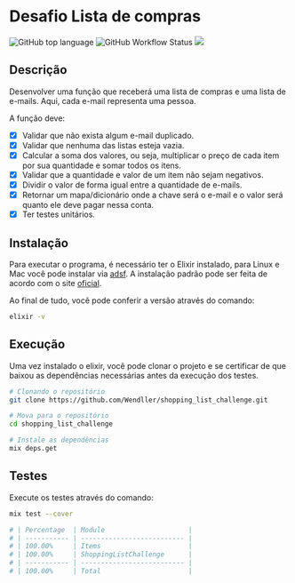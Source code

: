 # Desafio Lista de compras

![GitHub top language](https://img.shields.io/github/languages/top/Wendller/shopping_list_challenge)
![GitHub Workflow Status](https://img.shields.io/github/workflow/status/Wendller/shopping_list_challenge/Elixir%20CI)
![](https://img.shields.io/badge/excoveralls-100%25-green)

## Descrição

Desenvolver uma função que receberá uma lista de compras e
uma lista de e-mails. Aqui, cada e-mail representa uma pessoa.

A função deve:

- [x] Validar que não exista algum e-mail duplicado.
- [x] Validar que nenhuma das listas esteja vazia.
- [x] Calcular a soma dos valores, ou seja, multiplicar o preço de cada item por sua quantidade e
      somar todos os itens.
- [x] Validar que a quantidade e valor de um item não sejam negativos.
- [x] Dividir o valor de forma igual entre a quantidade de e-mails.
- [x] Retornar um mapa/dicionário onde a chave será o e-mail e o valor será quanto ele deve pagar
      nessa conta.
- [x] Ter testes unitários.

## Instalação

Para executar o programa, é necessário ter o Elixir instalado, para Linux e Mac você pode instalar via [adsf](https://asdf-vm.com/#/core-manage-asdf). A instalação padrão pode ser feita de acordo com o site [oficial](https://elixir-lang.org/install.html).

Ao final de tudo, você pode conferir a versão através do comando:

```bash
elixir -v
```

## Execução

Uma vez instalado o elixir, você pode clonar o projeto e se certificar de que baixou as dependências necessárias antes da execução dos testes.

```bash
# Clonando o repositório
git clone https://github.com/Wendller/shopping_list_challenge.git

# Mova para o repositório
cd shopping_list_challenge

# Instale as dependências
mix deps.get
```

## Testes

Execute os testes através do comando:

```bash
mix test --cover

# | Percentage  | Module                     |
# | ----------- | -------------------------- |
# | 100.00%     | Items                      |
# | 100.00%     | ShoppingListChallenge      |
# | ----------- | -------------------------- |
# | 100.00%     | Total                      |
```
